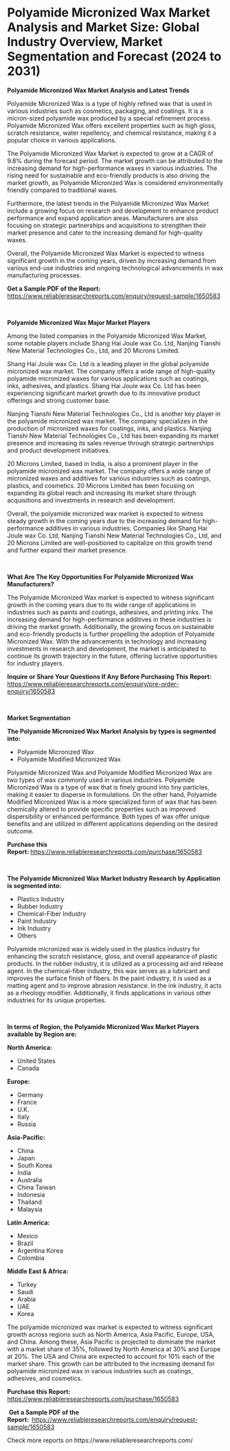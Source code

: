 <p><h1>Polyamide Micronized Wax Market Analysis and Market Size: Global Industry Overview, Market Segmentation and Forecast (2024 to 2031)</h1></p><p><strong>Polyamide Micronized Wax Market Analysis and Latest Trends</strong></p>
<p><p>Polyamide Micronized Wax is a type of highly refined wax that is used in various industries such as cosmetics, packaging, and coatings. It is a micron-sized polyamide wax produced by a special refinement process. Polyamide Micronized Wax offers excellent properties such as high gloss, scratch resistance, water repellency, and chemical resistance, making it a popular choice in various applications.</p><p>The Polyamide Micronized Wax Market is expected to grow at a CAGR of 9.8% during the forecast period. The market growth can be attributed to the increasing demand for high-performance waxes in various industries. The rising need for sustainable and eco-friendly products is also driving the market growth, as Polyamide Micronized Wax is considered environmentally friendly compared to traditional waxes.</p><p>Furthermore, the latest trends in the Polyamide Micronized Wax Market include a growing focus on research and development to enhance product performance and expand application areas. Manufacturers are also focusing on strategic partnerships and acquisitions to strengthen their market presence and cater to the increasing demand for high-quality waxes.</p><p>Overall, the Polyamide Micronized Wax Market is expected to witness significant growth in the coming years, driven by increasing demand from various end-use industries and ongoing technological advancements in wax manufacturing processes.</p></p>
<p><strong>Get a Sample PDF of the Report:&nbsp;</strong> <a href="https://www.reliableresearchreports.com/enquiry/request-sample/1650583">https://www.reliableresearchreports.com/enquiry/request-sample/1650583</a></p>
<p>&nbsp;</p>
<p><strong>Polyamide Micronized Wax Major Market Players</strong></p>
<p><p>Among the listed companies in the Polyamide Micronized Wax Market, some notable players include Shang Hai Joule wax Co. Ltd, Nanjing Tianshi New Material Technologies Co., Ltd, and 20 Microns Limited.</p><p>Shang Hai Joule wax Co. Ltd is a leading player in the global polyamide micronized wax market. The company offers a wide range of high-quality polyamide micronized waxes for various applications such as coatings, inks, adhesives, and plastics. Shang Hai Joule wax Co. Ltd has been experiencing significant market growth due to its innovative product offerings and strong customer base.</p><p>Nanjing Tianshi New Material Technologies Co., Ltd is another key player in the polyamide micronized wax market. The company specializes in the production of micronized waxes for coatings, inks, and plastics. Nanjing Tianshi New Material Technologies Co., Ltd has been expanding its market presence and increasing its sales revenue through strategic partnerships and product development initiatives.</p><p>20 Microns Limited, based in India, is also a prominent player in the polyamide micronized wax market. The company offers a wide range of micronized waxes and additives for various industries such as coatings, plastics, and cosmetics. 20 Microns Limited has been focusing on expanding its global reach and increasing its market share through acquisitions and investments in research and development.</p><p>Overall, the polyamide micronized wax market is expected to witness steady growth in the coming years due to the increasing demand for high-performance additives in various industries. Companies like Shang Hai Joule wax Co. Ltd, Nanjing Tianshi New Material Technologies Co., Ltd, and 20 Microns Limited are well-positioned to capitalize on this growth trend and further expand their market presence.</p></p>
<p>&nbsp;</p>
<p><strong>What Are The Key Opportunities For Polyamide Micronized Wax Manufacturers?</strong></p>
<p><p>The Polyamide Micronized Wax market is expected to witness significant growth in the coming years due to its wide range of applications in industries such as paints and coatings, adhesives, and printing inks. The increasing demand for high-performance additives in these industries is driving the market growth. Additionally, the growing focus on sustainable and eco-friendly products is further propelling the adoption of Polyamide Micronized Wax. With the advancements in technology and increasing investments in research and development, the market is anticipated to continue its growth trajectory in the future, offering lucrative opportunities for industry players.</p></p>
<p><strong>Inquire or Share Your Questions If Any Before Purchasing This Report:</strong> <a href="https://www.reliableresearchreports.com/enquiry/pre-order-enquiry/1650583">https://www.reliableresearchreports.com/enquiry/pre-order-enquiry/1650583</a></p>
<p>&nbsp;</p>
<p><strong>Market Segmentation</strong></p>
<p><strong>The Polyamide Micronized Wax Market Analysis by types is segmented into:</strong></p>
<p><ul><li>Polyamide Micronized Wax</li><li>Polyamide Modified Micronized Wax</li></ul></p>
<p><p>Polyamide Micronized Wax and Polyamide Modified Micronized Wax are two types of wax commonly used in various industries. Polyamide Micronized Wax is a type of wax that is finely ground into tiny particles, making it easier to disperse in formulations. On the other hand, Polyamide Modified Micronized Wax is a more specialized form of wax that has been chemically altered to provide specific properties such as improved dispersibility or enhanced performance. Both types of wax offer unique benefits and are utilized in different applications depending on the desired outcome.</p></p>
<p><strong>Purchase this Report:&nbsp;</strong><a href="https://www.reliableresearchreports.com/purchase/1650583">https://www.reliableresearchreports.com/purchase/1650583</a></p>
<p>&nbsp;</p>
<p><strong>The Polyamide Micronized Wax Market Industry Research by Application is segmented into:</strong></p>
<p><ul><li>Plastics Industry</li><li>Rubber Industry</li><li>Chemical-Fiber Industry</li><li>Paint Industry</li><li>Ink Industry</li><li>Others</li></ul></p>
<p><p>Polyamide micronized wax is widely used in the plastics industry for enhancing the scratch resistance, gloss, and overall appearance of plastic products. In the rubber industry, it is utilized as a processing aid and release agent. In the chemical-fiber industry, this wax serves as a lubricant and improves the surface finish of fibers. In the paint industry, it is used as a matting agent and to improve abrasion resistance. In the ink industry, it acts as a rheology modifier. Additionally, it finds applications in various other industries for its unique properties.</p></p>
<p>&nbsp;</p>
<p><strong>In terms of Region, the Polyamide Micronized Wax Market Players available by Region are:</strong></p>
<p>
    <p> <strong> North America: </strong>
        <ul>
            <li>United States</li>
            <li>Canada</li>
        </ul>
        </p> 
    <p> <strong> Europe: </strong>
        <ul>
            <li>Germany</li>
            <li>France</li>
            <li>U.K.</li>
            <li>Italy</li>
            <li>Russia</li>
        </ul>
        </p> 
    <p> <strong> Asia-Pacific: </strong>
        <ul>
            <li>China</li>
            <li>Japan</li>
            <li>South Korea</li>
            <li>India</li>
            <li>Australia</li>
            <li>China Taiwan</li>
            <li>Indonesia</li>
            <li>Thailand</li>
            <li>Malaysia</li>
        </ul>
        </p> 
    <p> <strong> Latin America: </strong>
        <ul>
            <li>Mexico</li>
            <li>Brazil</li>
            <li>Argentina Korea</li>
            <li>Colombia</li>
        </ul>
        </p> 
    <p> <strong> Middle East & Africa: </strong>
        <ul>
            <li>Turkey</li>
            <li>Saudi</li>
            <li>Arabia</li>
            <li>UAE</li>
            <li>Korea</li>
        </ul>
    </p>
    </p>
<p><p>The polyamide micronized wax market is expected to witness significant growth across regions such as North America, Asia Pacific, Europe, USA, and China. Among these, Asia Pacific is projected to dominate the market with a market share of 35%, followed by North America at 30% and Europe at 20%. The USA and China are expected to account for 10% each of the market share. This growth can be attributed to the increasing demand for polyamide micronized wax in various industries such as coatings, adhesives, and cosmetics.</p></p>
<p><strong>Purchase this Report: </strong><a href="https://www.reliableresearchreports.com/purchase/1650583">https://www.reliableresearchreports.com/purchase/1650583</a></p>
<p>&nbsp;<strong>Get a Sample PDF of the Report:&nbsp;&nbsp;</strong><a href="https://www.reliableresearchreports.com/enquiry/request-sample/1650583">https://www.reliableresearchreports.com/enquiry/request-sample/1650583</a></p>
<p><strong></strong></p>
<p>Check more reports on https://www.reliableresearchreports.com/</p>